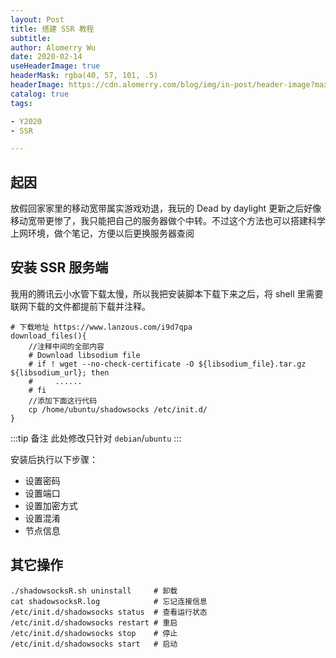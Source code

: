 ```yaml
---
layout: Post
title: 搭建 SSR 教程
subtitle:
author: Alomerry Wu
date: 2020-02-14
useHeaderImage: true
headerMask: rgba(40, 57, 101, .5)
headerImage: https://cdn.alomerry.com/blog/img/in-post/header-image?max=59
catalog: true
tags:

- Y2020
- SSR

---
```


<!-- Description. -->

<!-- more -->

## 起因

放假回家家里的移动宽带属实游戏劝退，我玩的 Dead by daylight 更新之后好像移动宽带更惨了，我只能把自己的服务器做个中转。不过这个方法也可以搭建科学上网环境，做个笔记，方便以后更换服务器查阅

## 安装 SSR 服务端

我用的腾讯云小水管下载太慢，所以我把安装脚本下载下来之后，将 shell 里需要联网下载的文件都提前下载并注释。

```shell
# 下载地址 https://www.lanzous.com/i9d7qpa
download_files(){
    //注释中间的全部内容
    # Download libsodium file
    # if ! wget --no-check-certificate -O ${libsodium_file}.tar.gz ${libsodium_url}; then
    #     ......
    # fi
    //添加下面这行代码
    cp /home/ubuntu/shadowsocks /etc/init.d/
}
```

:::tip 备注
此处修改只针对 `debian`/`ubuntu`
:::

安装后执行以下步骤：

- 设置密码
- 设置端口
- 设置加密方式
- 设置混淆
- 节点信息

## 其它操作

```shell
./shadowsocksR.sh uninstall     # 卸载
cat shadowsocksR.log            # 忘记连接信息
/etc/init.d/shadowsocks status  # 查看运行状态
/etc/init.d/shadowsocks restart # 重启
/etc/init.d/shadowsocks stop    # 停止
/etc/init.d/shadowsocks start   # 启动
```
